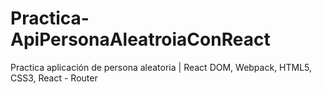 # Practica-ApiPersonaAleatroiaConReact
Practica aplicación de persona aleatoria | React DOM, Webpack, HTML5, CSS3, React - Router
